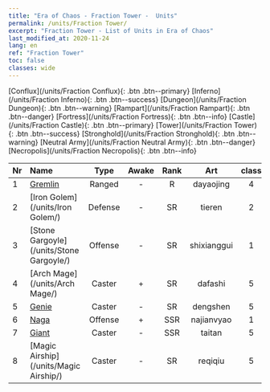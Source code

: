 ```yaml
---
title: "Era of Chaos - Fraction Tower -  Units"
permalink: /units/Fraction Tower/
excerpt: "Fraction Tower - List of Units in Era of Chaos"
last_modified_at: 2020-11-24
lang: en
ref: "Fraction Tower"
toc: false
classes: wide
---
```

 [Conflux](/units/Fraction Conflux){: .btn .btn--primary} [Inferno](/units/Fraction Inferno){: .btn .btn--success} [Dungeon](/units/Fraction Dungeon){: .btn .btn--warning} [Rampart](/units/Fraction Rampart){: .btn .btn--danger} [Fortress](/units/Fraction Fortress){: .btn .btn--info} [Castle](/units/Fraction Castle){: .btn .btn--primary} [Tower](/units/Fraction Tower){: .btn .btn--success} [Stronghold](/units/Fraction Stronghold){: .btn .btn--warning} [Neutral Army](/units/Fraction Neutral Army){: .btn .btn--danger} [Necropolis](/units/Fraction Necropolis){: .btn .btn--info} 

  | Nr |         Name        |   Type   | Awake |    Rank   |      Art      |  class  |    s   |   label   |    HP     |
  |:---|:--------------------|:--------:|:-----:|:---------:|:-------------:|:-------:|:------:|:---------:|:----------|
  | 1 | [Gremlin](/units/Gremlin/) | Ranged | - | R | dayaojing | 4 |  1 |  1(6) |  645  |
  | 2 | [Iron Golem](/units/Iron Golem/) | Defense | - | SR | tieren | 2 |  2 |  1(6) |  1850  |
  | 3 | [Stone Gargoyle](/units/Stone Gargoyle/) | Offense | - | SR | shixianggui | 1 |  1 |  1(6) |  300  |
  | 4 | [Arch Mage](/units/Arch Mage/) | Caster | + | SR | dafashi | 5 |  1 |  2(6) |  1324  |
  | 5 | [Genie](/units/Genie/) | Caster | - | SR | dengshen | 5 |  2 |  2(6) |  662  |
  | 6 | [Naga](/units/Naga/) | Offense | + | SSR | najianvyao | 1 |  1 |  3(6) |  811  |
  | 7 | [Giant](/units/Giant/) | Caster | - | SSR | taitan | 5 |  4 |  3(6) |  5431  |
  | 8 | [Magic Airship](/units/Magic Airship/) | Caster | - | SR | reqiqiu | 5 |  1 |  2(3) |  1715  |
